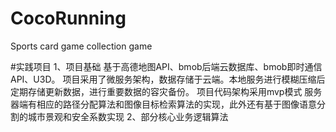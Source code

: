 # CocoRunning
Sports card game collection game

#实践项目
1、项目基础
  基于高德地图API、bmob后端云数据库、bmob即时通信API、U3D。
  项目采用了微服务架构，数据存储于云端。本地服务进行模糊压缩后定期存储更新数据，进行重要数据的容灾备份。
  项目代码架构采用mvp模式
  服务器端有相应的路径分配算法和图像目标检索算法的实现，此外还有基于图像语意分割的城市景观和安全系数实现
2、部分核心业务逻辑算法
  
  
